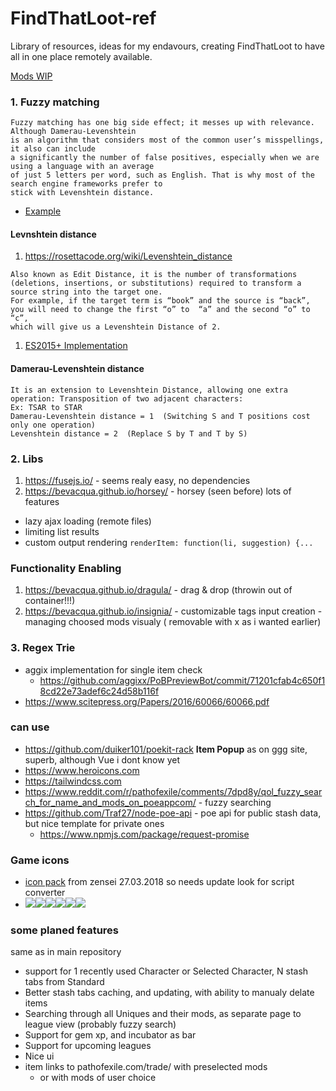 # FindThatLoot-ref
Library of resources, ideas for my endavours, creating FindThatLoot to have all in one place remotely available.


[Mods WIP](https://github.com/Traf27/FindThatLoot-ref/blob/master/mods/README.md)

### 1. Fuzzy matching
```
Fuzzy matching has one big side effect; it messes up with relevance. Although Damerau-Levenshtein 
is an algorithm that considers most of the common user’s misspellings, it also can include 
a significantly the number of false positives, especially when we are using a language with an average
of just 5 letters per word, such as English. That is why most of the search engine frameworks prefer to
stick with Levenshtein distance. 
```
- [Example](https://blog.couchbase.com/fuzzy-matching/)

#### Levnshtein distance 
1. https://rosettacode.org/wiki/Levenshtein_distance 
```
Also known as Edit Distance, it is the number of transformations 
(deletions, insertions, or substitutions) required to transform a source string into the target one.
For example, if the target term is “book” and the source is “back”, 
you will need to change the first “o” to  “a” and the second “o” to “c”, 
which will give us a Levenshtein Distance of 2.
```
1. [ES2015+ Implementation](https://rosettacode.org/wiki/Levenshtein_distance#ES6)

#### Damerau-Levenshtein distance 
```
It is an extension to Levenshtein Distance, allowing one extra operation: Transposition of two adjacent characters:
Ex: TSAR to STAR
Damerau-Levenshtein distance = 1  (Switching S and T positions cost only one operation)
Levenshtein distance = 2  (Replace S by T and T by S)
```
### 2. Libs
1. https://fusejs.io/ - seems realy easy, no dependencies
1. https://bevacqua.github.io/horsey/ - horsey (seen before) lots of features
  - lazy ajax loading (remote files)
  - limiting list results
  - custom output rendering ```renderItem: function(li, suggestion) {...```
  

### Functionality Enabling
1. https://bevacqua.github.io/dragula/ - drag & drop (throwin out of container!!!)
1. https://bevacqua.github.io/insignia/ - customizable tags input creation - managing choosed mods visualy ( removable with x as i wanted earlier)
### 3. Regex Trie
- aggix implementation for single item check
  - https://github.com/aggixx/PoBPreviewBot/commit/71201cfab4c650f18cd22e73adef6c24d58b116f 
- https://www.scitepress.org/Papers/2016/60066/60066.pdf
### can use
- https://github.com/duiker101/poekit-rack **Item Popup** as on ggg site, superb, although Vue i dont know yet
- https://www.heroicons.com
- https://tailwindcss.com
- https://www.reddit.com/r/pathofexile/comments/7dpd8y/qol_fuzzy_search_for_name_and_mods_on_poeappcom/ - fuzzy searching
- https://github.com/Traf27/node-poe-api - poe api for public stash data, but nice template for private ones
  - https://www.npmjs.com/package/request-promise
### Game icons
- [icon pack](https://drive.google.com/file/d/1IrIcZS0F_BplK962mzzIXsgTq2cFHZyQ/view?usp=sharing) from zensei 27.03.2018 so needs update look for script converter
- <img src="https://web.poecdn.com/image/item/popup/elder-symbol.png?1569220365590"><img src="https://web.poecdn.com/image/item/popup/shaper-symbol.png?1569220365594"><img src="https://web.poecdn.com/image/item/popup/crusader-symbol.png"><img src="https://web.poecdn.com/image/item/popup/redeemer-symbol.png"><img src="https://web.poecdn.com/image/item/popup/hunter-symbol.png"><img src="https://web.poecdn.com/image/item/popup/warlord-symbol.png">


### some planed features
same as in main repository
- support for 1 recently used Character or Selected Character, N stash tabs from Standard
- Better stash tabs caching, and updating, with ability to manualy delate items
- Searching through all Uniques and their mods, as separate page to league view (probably fuzzy search)
- Support for gem xp, and incubator as bar 
- Support for upcoming leagues
- Nice ui
- item links to pathofexile.com/trade/ with preselected mods
  - or with mods of user choice
 

